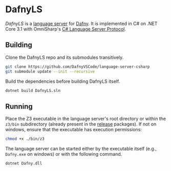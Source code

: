 # DafnyLS

*DafnyLS* is a [language server](https://microsoft.github.io/language-server-protocol/) for [Dafny](https://github.com/dafny-lang/dafny). It is implemented in C# on .NET Core 3.1 with OmniSharp's [C# Language Server Protocol](https://github.com/OmniSharp/csharp-language-server-protocol).

## Building

Clone the DafnyLS repo and its submodules transitively.

```sh
git clone https://github.com/DafnyVSCode/language-server-csharp
git submodule update --init --recursive
```

Build the dependencies before building DafnyLS itself.

```sh
dotnet build DafnyLS.sln
```

## Running

Place the Z3 executable in the language server's root directory or within the `z3/bin` subdirectory (already present in the [release](https://github.com/DafnyVSCode/language-server-csharp/releases) packages). If not on windows, ensure that the executable has execution permissions:

```sh
chmod +x ./bin/z3
```

The language server can be started either by the executable itself (e.g., `Dafny.exe` on windows) or with the following command.

```
dotnet Dafny.dll
```

